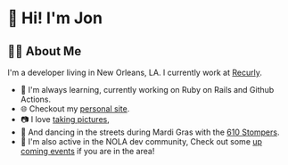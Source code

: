 # 👋 Hi! I'm Jon

## 👨‍💻 About Me

I'm a developer living in New Orleans, LA. I currently work at [Recurly][recurly].

- 🌱 I'm always learning, currently working on Ruby on Rails and Github Actions.
- 🌐 Checkout my [personal site][website].
- 📷 I love [taking pictures][instagram],
- 🕺 And dancing in the streets during Mardi Gras with the [610 Stompers][610_stompers].
- 🐊 I'm also active in the NOLA dev community, Check out some [up coming events][nola_devs] if you are in the area!

[website]: https://jontenhold.com/
[linkedin]: https://www.linkedin.com/in/jontenholder/
[instagram]: https://www.instagram.com/thugcurse/
[610_stompers]: https://610stompers.com/
[nola_devs]: https://www.noladevs.org/
[recurly]: https://recurly.com/
